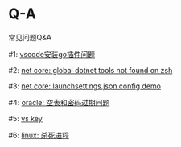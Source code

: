 # Q-A
常见问题Q&amp;A

#1: [vscode安装go插件问题](https://github.com/cnfanhua/Q-A/issues/1)

#2: [net core: global dotnet tools not found on zsh](https://github.com/cnfanhua/Q-A/issues/2)

#3: [net core: launchsettings.json config demo](https://github.com/cnfanhua/Q-A/issues/3)

#4: [oracle: 空表和密码过期问题](https://github.com/cnfanhua/Q-A/issues/4)

#5: [vs key](https://github.com/cnfanhua/Q-A/issues/5)

#6: [linux: 杀死进程](https://github.com/cnfanhua/Q-A/issues/6)
